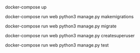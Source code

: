 docker-compose up


docker-compose run web python3 manage.py makemigrations

docker-compose run web python3 manage.py migrate

docker-compose run web python3 manage.py createsuperuser


docker-compose run web python3 manage.py test
